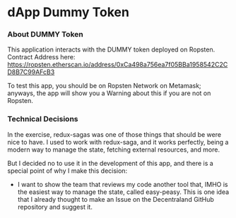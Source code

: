 # dApp Dummy Token

### About DUMMY Token
This application interacts with the DUMMY token deployed on Ropsten.
Contract Address here:
https://ropsten.etherscan.io/address/0xCa498a756ea7f05BBa1958542C2CD8B7C99AFcB3

To test this app, you should be on Ropsten Network on Metamask; anyways, the app will show you a Warning about this if you are not on Ropsten. 

### Technical Decisions
In the exercise, redux-sagas was one of those things that should be were nice to have.
I used to work with redux-saga, and it works perfectly, being a modern way to manage the state, fetching external resources, and more.

But I decided no to use it in the development of this app, and there is a special point of why I make this decision: 

- I want to show the team that reviews my code another tool that, IMHO is the easiest way to manage the state, called easy-peasy. This is one idea that I already thought to make an Issue on the Decentraland GitHub repository and suggest it.

